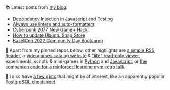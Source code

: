 
📚 Latest posts from <a href="https://blog.kartones.net/">my blog</a>:

<!--START_SECTION:blogposts-->
* [Dependency Injection in Javascript and Testing](https:&#x2F;&#x2F;blog.kartones.net&#x2F;post&#x2F;dependency-injection-in-javascript-and-testing&#x2F;)
* [Always use linters and auto-formatters](https:&#x2F;&#x2F;blog.kartones.net&#x2F;post&#x2F;always-use-linters-and-autoformatters&#x2F;)
* [Cyberpunk 2077 New Game+ Hack](https:&#x2F;&#x2F;blog.kartones.net&#x2F;post&#x2F;cyberpunk-2077-new-game-plus-hack&#x2F;)
* [How to update Ubuntu Snap Store](https:&#x2F;&#x2F;blog.kartones.net&#x2F;post&#x2F;how-to-update-ubuntu-snap-store&#x2F;)
* [BazelCon 2022 Community Day Bootcamp](https:&#x2F;&#x2F;blog.kartones.net&#x2F;post&#x2F;bazelcon-2022-community-day-bootcamp&#x2F;)
<!--END_SECTION:blogposts-->


📌 Apart from my pinned repos below, other highlights are [a simple RSS Reader](https://github.com/Kartones/pbrr#pbrr---pretty-basic-rss-reader), a [videogames catalog website](https://github.com/Kartones/finished-games#finished-games) & ["lite" read-only viewer](https://github.com/Kartones/fg-viewer#finished-games-viewer), experiments, scripts & mini-games in [Python](https://github.com/Kartones/python#python-assorted-code) and [Javascript](https://github.com/Kartones/JSAssorted#javascript-assorted-code), or [the companion code for a reinforced learning gym-retro talk](https://github.com/Kartones/mindcamp-x-gym-retro#mindcamp-x-gym-retro-talk-companion-code-and-images).

📝 I also have [a few gists](https://gist.github.com/Kartones?direction=desc&sort=updated) that might be of interest, like an apparently popular [PostgreSQL cheatsheet](https://gist.github.com/Kartones/dd3ff5ec5ea238d4c546).

